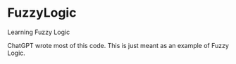 # FuzzyLogic

Learning Fuzzy Logic

ChatGPT wrote most of this code.  This is just meant as an example of Fuzzy Logic.